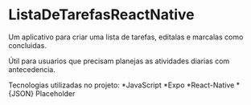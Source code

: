 # ListaDeTarefasReactNative
Um aplicativo para criar uma lista de tarefas, editalas e marcalas como concluidas.

Útil para usuarios que precisam planejas as atividades diarias com antecedencia.


Tecnologias utilizadas no projeto:
*JavaScript
*Expo
*React-Native
*{JSON} Placeholder
